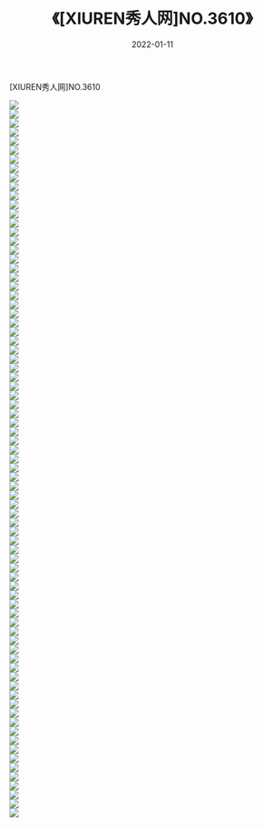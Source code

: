 ﻿---
layout: post
title:  《[XIUREN秀人网]NO.3610》
date:   2022-01-11
img: http://img.660000.xyz/Sharelink/秀人网/秀人网第04部分/[XIUREN秀人网]NO.3610/000.jpg
categories: [美女, 清纯, 唯美]
---

[XIUREN秀人网]NO.3610

 ![](http://img.660000.xyz/Sharelink/秀人网/秀人网第04部分/[XIUREN秀人网]NO.3610/001.jpg) <br>![](http://img.660000.xyz/Sharelink/秀人网/秀人网第04部分/[XIUREN秀人网]NO.3610/002.jpg) <br>![](http://img.660000.xyz/Sharelink/秀人网/秀人网第04部分/[XIUREN秀人网]NO.3610/003.jpg) <br>![](http://img.660000.xyz/Sharelink/秀人网/秀人网第04部分/[XIUREN秀人网]NO.3610/004.jpg) <br>![](http://img.660000.xyz/Sharelink/秀人网/秀人网第04部分/[XIUREN秀人网]NO.3610/005.jpg) <br>![](http://img.660000.xyz/Sharelink/秀人网/秀人网第04部分/[XIUREN秀人网]NO.3610/006.jpg) <br>![](http://img.660000.xyz/Sharelink/秀人网/秀人网第04部分/[XIUREN秀人网]NO.3610/007.jpg) <br>![](http://img.660000.xyz/Sharelink/秀人网/秀人网第04部分/[XIUREN秀人网]NO.3610/008.jpg) <br>![](http://img.660000.xyz/Sharelink/秀人网/秀人网第04部分/[XIUREN秀人网]NO.3610/009.jpg) <br>![](http://img.660000.xyz/Sharelink/秀人网/秀人网第04部分/[XIUREN秀人网]NO.3610/010.jpg) <br>![](http://img.660000.xyz/Sharelink/秀人网/秀人网第04部分/[XIUREN秀人网]NO.3610/011.jpg) <br>![](http://img.660000.xyz/Sharelink/秀人网/秀人网第04部分/[XIUREN秀人网]NO.3610/012.jpg) <br>![](http://img.660000.xyz/Sharelink/秀人网/秀人网第04部分/[XIUREN秀人网]NO.3610/013.jpg) <br>![](http://img.660000.xyz/Sharelink/秀人网/秀人网第04部分/[XIUREN秀人网]NO.3610/014.jpg) <br>![](http://img.660000.xyz/Sharelink/秀人网/秀人网第04部分/[XIUREN秀人网]NO.3610/015.jpg) <br>![](http://img.660000.xyz/Sharelink/秀人网/秀人网第04部分/[XIUREN秀人网]NO.3610/016.jpg) <br>![](http://img.660000.xyz/Sharelink/秀人网/秀人网第04部分/[XIUREN秀人网]NO.3610/017.jpg) <br>![](http://img.660000.xyz/Sharelink/秀人网/秀人网第04部分/[XIUREN秀人网]NO.3610/018.jpg) <br>![](http://img.660000.xyz/Sharelink/秀人网/秀人网第04部分/[XIUREN秀人网]NO.3610/019.jpg) <br>![](http://img.660000.xyz/Sharelink/秀人网/秀人网第04部分/[XIUREN秀人网]NO.3610/020.jpg) <br>![](http://img.660000.xyz/Sharelink/秀人网/秀人网第04部分/[XIUREN秀人网]NO.3610/021.jpg) <br>![](http://img.660000.xyz/Sharelink/秀人网/秀人网第04部分/[XIUREN秀人网]NO.3610/022.jpg) <br>![](http://img.660000.xyz/Sharelink/秀人网/秀人网第04部分/[XIUREN秀人网]NO.3610/023.jpg) <br>![](http://img.660000.xyz/Sharelink/秀人网/秀人网第04部分/[XIUREN秀人网]NO.3610/024.jpg) <br>![](http://img.660000.xyz/Sharelink/秀人网/秀人网第04部分/[XIUREN秀人网]NO.3610/025.jpg) <br>![](http://img.660000.xyz/Sharelink/秀人网/秀人网第04部分/[XIUREN秀人网]NO.3610/026.jpg) <br>![](http://img.660000.xyz/Sharelink/秀人网/秀人网第04部分/[XIUREN秀人网]NO.3610/027.jpg) <br>![](http://img.660000.xyz/Sharelink/秀人网/秀人网第04部分/[XIUREN秀人网]NO.3610/028.jpg) <br>![](http://img.660000.xyz/Sharelink/秀人网/秀人网第04部分/[XIUREN秀人网]NO.3610/029.jpg) <br>![](http://img.660000.xyz/Sharelink/秀人网/秀人网第04部分/[XIUREN秀人网]NO.3610/030.jpg) <br>![](http://img.660000.xyz/Sharelink/秀人网/秀人网第04部分/[XIUREN秀人网]NO.3610/031.jpg) <br>![](http://img.660000.xyz/Sharelink/秀人网/秀人网第04部分/[XIUREN秀人网]NO.3610/032.jpg) <br>![](http://img.660000.xyz/Sharelink/秀人网/秀人网第04部分/[XIUREN秀人网]NO.3610/033.jpg) <br>![](http://img.660000.xyz/Sharelink/秀人网/秀人网第04部分/[XIUREN秀人网]NO.3610/034.jpg) <br>![](http://img.660000.xyz/Sharelink/秀人网/秀人网第04部分/[XIUREN秀人网]NO.3610/035.jpg) <br>![](http://img.660000.xyz/Sharelink/秀人网/秀人网第04部分/[XIUREN秀人网]NO.3610/036.jpg) <br>![](http://img.660000.xyz/Sharelink/秀人网/秀人网第04部分/[XIUREN秀人网]NO.3610/037.jpg) <br>![](http://img.660000.xyz/Sharelink/秀人网/秀人网第04部分/[XIUREN秀人网]NO.3610/038.jpg) <br>![](http://img.660000.xyz/Sharelink/秀人网/秀人网第04部分/[XIUREN秀人网]NO.3610/039.jpg) <br>![](http://img.660000.xyz/Sharelink/秀人网/秀人网第04部分/[XIUREN秀人网]NO.3610/040.jpg) <br>![](http://img.660000.xyz/Sharelink/秀人网/秀人网第04部分/[XIUREN秀人网]NO.3610/041.jpg) <br>![](http://img.660000.xyz/Sharelink/秀人网/秀人网第04部分/[XIUREN秀人网]NO.3610/042.jpg) <br>![](http://img.660000.xyz/Sharelink/秀人网/秀人网第04部分/[XIUREN秀人网]NO.3610/043.jpg) <br>![](http://img.660000.xyz/Sharelink/秀人网/秀人网第04部分/[XIUREN秀人网]NO.3610/044.jpg) <br>![](http://img.660000.xyz/Sharelink/秀人网/秀人网第04部分/[XIUREN秀人网]NO.3610/045.jpg) <br>![](http://img.660000.xyz/Sharelink/秀人网/秀人网第04部分/[XIUREN秀人网]NO.3610/046.jpg) <br>![](http://img.660000.xyz/Sharelink/秀人网/秀人网第04部分/[XIUREN秀人网]NO.3610/047.jpg) <br>![](http://img.660000.xyz/Sharelink/秀人网/秀人网第04部分/[XIUREN秀人网]NO.3610/048.jpg) <br>![](http://img.660000.xyz/Sharelink/秀人网/秀人网第04部分/[XIUREN秀人网]NO.3610/049.jpg) <br>![](http://img.660000.xyz/Sharelink/秀人网/秀人网第04部分/[XIUREN秀人网]NO.3610/050.jpg) <br>![](http://img.660000.xyz/Sharelink/秀人网/秀人网第04部分/[XIUREN秀人网]NO.3610/051.jpg) <br>![](http://img.660000.xyz/Sharelink/秀人网/秀人网第04部分/[XIUREN秀人网]NO.3610/052.jpg) <br>![](http://img.660000.xyz/Sharelink/秀人网/秀人网第04部分/[XIUREN秀人网]NO.3610/053.jpg) <br>![](http://img.660000.xyz/Sharelink/秀人网/秀人网第04部分/[XIUREN秀人网]NO.3610/054.jpg) <br>![](http://img.660000.xyz/Sharelink/秀人网/秀人网第04部分/[XIUREN秀人网]NO.3610/055.jpg) <br>![](http://img.660000.xyz/Sharelink/秀人网/秀人网第04部分/[XIUREN秀人网]NO.3610/056.jpg) <br>![](http://img.660000.xyz/Sharelink/秀人网/秀人网第04部分/[XIUREN秀人网]NO.3610/057.jpg) <br>![](http://img.660000.xyz/Sharelink/秀人网/秀人网第04部分/[XIUREN秀人网]NO.3610/058.jpg) <br>![](http://img.660000.xyz/Sharelink/秀人网/秀人网第04部分/[XIUREN秀人网]NO.3610/059.jpg) <br>![](http://img.660000.xyz/Sharelink/秀人网/秀人网第04部分/[XIUREN秀人网]NO.3610/060.jpg) <br>![](http://img.660000.xyz/Sharelink/秀人网/秀人网第04部分/[XIUREN秀人网]NO.3610/061.jpg) <br>![](http://img.660000.xyz/Sharelink/秀人网/秀人网第04部分/[XIUREN秀人网]NO.3610/062.jpg) <br>![](http://img.660000.xyz/Sharelink/秀人网/秀人网第04部分/[XIUREN秀人网]NO.3610/063.jpg) <br>![](http://img.660000.xyz/Sharelink/秀人网/秀人网第04部分/[XIUREN秀人网]NO.3610/064.jpg) <br>![](http://img.660000.xyz/Sharelink/秀人网/秀人网第04部分/[XIUREN秀人网]NO.3610/065.jpg) <br>![](http://img.660000.xyz/Sharelink/秀人网/秀人网第04部分/[XIUREN秀人网]NO.3610/066.jpg) <br>![](http://img.660000.xyz/Sharelink/秀人网/秀人网第04部分/[XIUREN秀人网]NO.3610/067.jpg) <br>![](http://img.660000.xyz/Sharelink/秀人网/秀人网第04部分/[XIUREN秀人网]NO.3610/068.jpg) <br>![](http://img.660000.xyz/Sharelink/秀人网/秀人网第04部分/[XIUREN秀人网]NO.3610/069.jpg) <br>![](http://img.660000.xyz/Sharelink/秀人网/秀人网第04部分/[XIUREN秀人网]NO.3610/070.jpg) <br>![](http://img.660000.xyz/Sharelink/秀人网/秀人网第04部分/[XIUREN秀人网]NO.3610/071.jpg) <br>![](http://img.660000.xyz/Sharelink/秀人网/秀人网第04部分/[XIUREN秀人网]NO.3610/072.jpg) <br>![](http://img.660000.xyz/Sharelink/秀人网/秀人网第04部分/[XIUREN秀人网]NO.3610/073.jpg) <br>![](http://img.660000.xyz/Sharelink/秀人网/秀人网第04部分/[XIUREN秀人网]NO.3610/074.jpg) <br>![](http://img.660000.xyz/Sharelink/秀人网/秀人网第04部分/[XIUREN秀人网]NO.3610/075.jpg) <br>![](http://img.660000.xyz/Sharelink/秀人网/秀人网第04部分/[XIUREN秀人网]NO.3610/076.jpg) <br>![](http://img.660000.xyz/Sharelink/秀人网/秀人网第04部分/[XIUREN秀人网]NO.3610/077.jpg) <br>![](http://img.660000.xyz/Sharelink/秀人网/秀人网第04部分/[XIUREN秀人网]NO.3610/078.jpg) <br>![](http://img.660000.xyz/Sharelink/秀人网/秀人网第04部分/[XIUREN秀人网]NO.3610/079.jpg) <br>